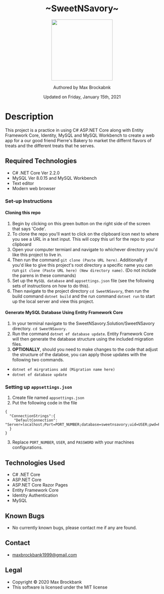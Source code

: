 <h1 align="center">~SweetNSavory~</h1>
<div align="center">
<img src="https://github.com/MaxBrockbank.png" width="200px" height="auto" >
</div>
<p align="center">Authored by Max Brockabnk</p>
<p align="center">Updated on Friday, January 15th, 2021</p>

# Description
This project is a practice in using C# ASP.NET Core along with Entity Framework Core, Identity, MySQL and MySQL Workbench to create a web app for a our good friend Pierre's Bakery to market the differnt flavors of treats and the different treats that he serves.

## Required Technologies
* C# .NET Core Ver 2.2.0
* MySQL Ver 8.0.15 and MySQL Workbench
* Text editor
* Modern web browser 

### Set-up Instructions

#### Cloning this repo
1. Begin by clicking on this green button on the right side of the screen that says 'Code'.
2. To clone the repo you'll want to click on the clipboard icon next to where you see a URL in a text input. This will copy this url for the repo to your clipboard
3. Open your computer termianl and navigate to whichever directory you'd like this project to live in.
4. Then run the command `git clone (Paste URL here)`. Additionally if you'd like to give this project's root directory a specific name you can run `git clone (Paste URL here) (New directory name)`. (Do not include the parens in these commands)
5. Set up the `MySQL database` and `appsettings.json` file (see the following sets of instructions on how to do this).
6. Then navigate to the project directory `cd SweetNSavory`, then run the build command `dotnet build` and the run command `dotnet run` to start up the local server and view this project.

#### Generate MySQL Database Using Entity Framework Core
1. In your terminal navigate to the SweetNSavory.Solution/SweetNSavory directory. `cd SweetNSavory`.
2. Run the command `dotnet ef database update`. Entity Framework Core will then generate the database structure using the included migration files. 
3. __OPTIONALLY__, should you need to make changes to the code that adjust the structure of the databse, you can apply those updates with the following two commands. 
* `dotnet ef mirgrations add (Migration name here)`
* `dotnet ef database update`


### Setting up `appsettings.json`
1. Create file named `appsettings.json` 
2. Put the following code in the file
```
{
  "ConnectionStrings":{
    "DefaultConnection": "Server=localhost;Port=PORT_NUMBER;database=sweetnsavory;uid=USER;pwd=PASSWORD"
  }
}
```
3. Replace `PORT_NUMBER`, `USER`, and `PASSWORD` with your machines configurations.


## Technologies Used
* C# .NET Core
* ASP.NET Core
* ASP.NET Core Razor Pages
* Entity Framework Core
* Identity Authentication
* MySQL

## Known Bugs
* No currently known bugs, please contact me if any are found.


## Contact 
* [maxbrockbank1999@gmail.com](mailto:maxbrockbank1999@gmail.com)


## Legal
* Copyright © 2020 Max Brockbank
* This software is licensed under the MIT license